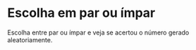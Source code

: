 # Escolha em par ou ímpar 
Escolha entre par ou ímpar e veja se acertou o número gerado aleatoriamente.
